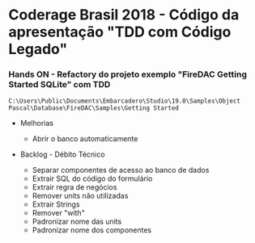 # Coderage Brasil 2018 - Código da apresentação "TDD com Código Legado"

### Hands ON - Refactory do projeto exemplo "FireDAC Getting Started SQLite" com TDD


```
C:\Users\Public\Documents\Embarcadero\Studio\19.0\Samples\Object Pascal\Database\FireDAC\Samples\Getting Started
```


* Melhorias
  - Abrir o banco automaticamente

* Backlog - Débito Técnico
  - Separar componentes de acesso ao banco de dados
  - Extrair SQL do código do formulário
  - Extrair regra de negócios
  - Remover units não utilizadas
  - Extrair Strings
  - Remover "with"
  - Padronizar nome das units
  - Padronizar nome dos componentes